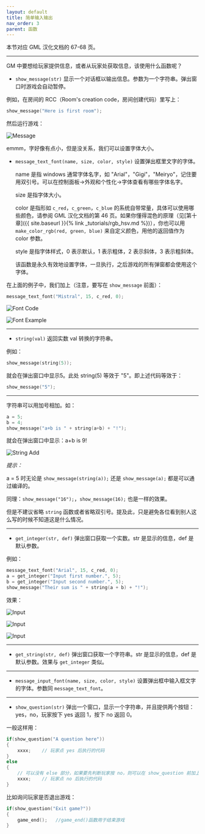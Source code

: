 ```yaml
---
layout: default
title: 简单输入输出
nav_order: 3
parent: 函数
---
```


本节对应 GML 汉化文档的 67-68 页。

---

GM 中要想给玩家提供信息，或者从玩家处获取信息，该使用什么函数呢？

* `show_message(str)` 显示一个对话框以输出信息。参数为一个字符串。弹出窗口时游戏会自动暂停。

例如，在房间的 RCC（Room\'s creation code，房间创建代码）里写上：

```c
show_message("Here is first room");
```

然后运行游戏：

![Message](/assets/images/function/message.png)

emmm，字好像有点小，但是没关系，我们可以设置字体大小。

* `message_text_font(name, size, color, style)` 设置弹出框里文字的字体。

    name 是指 windows 通常字体名字，如 "Arial"，"Gigi"，"Meiryo"，记住要用双引号。可以在控制面板->外观和个性化->字体查看有哪些字体名字。

    size 是指字体大小。

    color 是指形如 `c_red`，`c_green`，`c_blue` 的系统自带常量，具体可以使用哪些颜色，请参阅 GML 汉化文档的第 46 页。如果你懂得混色的原理（见[第十章]({{ site.baseurl }}{% link _tutorials/rgb_hsv.md %})），你也可以用 `make_color_rgb(red, green, blue)` 来自定义颜色，用他的返回值作为 color 参数。

    style 是指字体样式，0 表示默认，1 表示粗体，2 表示斜体，3 表示粗斜体。

    该函数是永久有效地设置字体，一旦执行，之后游戏的所有弹窗都会使用这个字体。

在上面的例子中，我们加上（注意，要写在 `show_message` 前面）：

```c
message_text_font("Mistral", 15, c_red, 0);
```

![Font Code](/assets/images/function/font_code.png)

![Font Example](/assets/images/function/font_example.png)

---

* `string(val)` 返回实数 val 转换的字符串。

例如：

```c
show_message(string(5));
```

就会在弹出窗口中显示5。此处 string(5) 等效于 "5"。即上述代码等效于：

```c
show_message("5");
```

---

字符串可以用加号相加。如：

```c
a = 5;
b = 4;
show_message("a+b is " + string(a+b) + "!");
```

就会在弹出窗口中显示：a+b is 9!

![String Add](/assets/images/function/string_add.png)

*提示：*

a = 5 时无论是 `show_message(string(a));` 还是 `show_message(a);` 都是可以通过编译的。

同理：`show_message("16");`，`show_message(16);` 也是一样的效果。

但是不建议省略 `string` 函数或者省略双引号。提及此，只是避免各位看到别人这么写的时候不知道这是什么情况。

---

* `get_integer(str, def)` 弹出窗口获取一个实数。str 是显示的信息，def 是默认参数。

例如：

```c
message_text_font("Arial", 15, c_red, 0);
a = get_integer("Input first number.", 5);
b = get_integer("Input second number.", 5);
show_message("Their sum is " + string(a + b) + "!");
```

效果：

![Input](/assets/images/function/input1.png)

![Input](/assets/images/function/input2.png)

![Input](/assets/images/function/input3.png)

---

* `get_string(str, def)` 弹出窗口获取一个字符串。str 是显示的信息，def 是默认参数。效果与 `get_integer` 类似。

---

* `message_input_font(name, size, color, style)` 设置弹出框中输入框文字的字体。参数同 `message_text_font`。

---

* `show_question(str)` 弹出一个窗口，显示一个字符串，并且提供两个按钮：yes，no，玩家按下 yes 返回 1，按下 no 返回 0。

一般这样用：

```c
if(show_question("A question here"))
{
    xxxx;    // 玩家点 yes 后执行的代码
}
else
{
    // 可以没有 else 部分，如果要先判断玩家按 no，则可以在 show_question 前加上逻辑非（!）
    xxxx;    // 玩家点 no 后执行的代码
}
```

比如询问玩家是否退出游戏：

```c
if(show_question("Exit game?"))
{
    game_end();   //game_end()函数用于结束游戏
}
```
